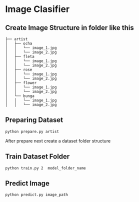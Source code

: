 # Image Clasifier
## Create Image Structure in folder like this
```
├── artist
│   ├── ocha
│   │   └── image_1.jpg
│   │   └── image_2.jpg
│   ├── fleta
│   │   └── image_1.jpg
│   │   └── image_2.jpg
│   ├── rose
│   │   └── image_1.jpg
│   │   └── image_2.jpg
│   ├── flower
│   │   └── image_1.jpg
│   │   └── image_2.jpg
│   └── bunga
│   │   └── image_1.jpg
│   │   └── image_2.jpg
```
## Preparing Dataset
```
python prepare.py artist
```
After prepare next create a dataset folder structure

## Train Dataset Folder
```
python train.py 2  model_folder_name
```

## Predict Image
```
python predict.py image_path
```